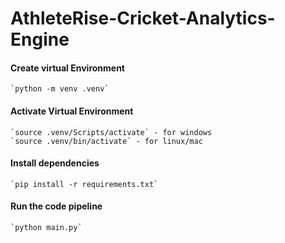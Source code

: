 # AthleteRise-Cricket-Analytics-Engine

#### Create virtual Environment 
    `python -m venv .venv`
#### Activate Virtual Environment
    `source .venv/Scripts/activate` - for windows
    `source .venv/bin/activate` - for linux/mac
#### Install dependencies
    `pip install -r requirements.txt`
#### Run the code pipeline
    `python main.py`